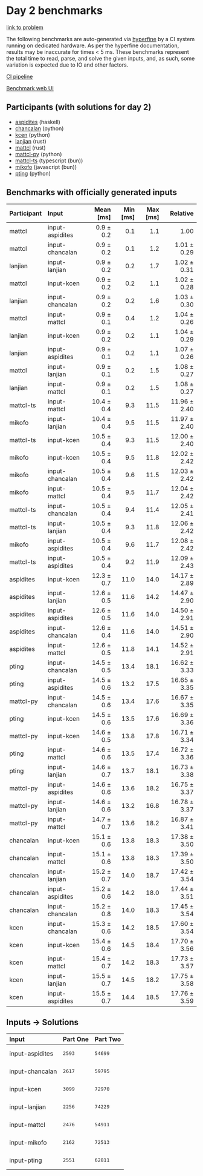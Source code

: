 # Day 2 benchmarks

[link to problem](https://adventofcode.com/2023/day/2)

The following benchmarks are auto-generated via
[hyperfine](https://github.com/sharkdp/hyperfine) by a CI system running on
dedicated hardware. As per the hyperfine documentation, results may be
inaccurate for times < 5 ms. These benchmarks represent the total time to read,
parse, and solve the given inputs, and, as such, some variation is expected due
to IO and other factors.

[CI pipeline](http://ci.papercode.net:8080/teams/main/pipelines/aoc2023)

[Benchmark web UI](https://aoc.ancalagon.black)


## Participants (with solutions for day 2)

- [aspidites](https://github.com/aspidites/aoc2023) (haskell)
- [chancalan](https://github.com/chancalan/aoc2023) (python)
- [kcen](https://github.com/kcen/aoc2023) (python)
- [lanjian](https://github.com/lanjian/aoc-2023) (rust)
- [mattcl](https://github.com/mattcl/aoc2023) (rust)
- [mattcl-py](https://github.com/mattcl/aoc2023-py) (python)
- [mattcl-ts](https://github.com/mattcl/aoc2023-js) (typescript (bun))
- [mikofo](https://github.com/mikofo/advent-of-code-2023) (javascript (bun))
- [pting](https://github.com/pting/aoc2023) (python)


## Benchmarks with officially generated inputs

| Participant | Input | Mean [ms] | Min [ms] | Max [ms] | Relative |
|:---|:---|---:|---:|---:|---:|
| mattcl | input-aspidites | 0.9 ± 0.2 | 0.1 | 1.1 | 1.00 |
| mattcl | input-chancalan | 0.9 ± 0.2 | 0.1 | 1.2 | 1.01 ± 0.29 |
| lanjian | input-lanjian | 0.9 ± 0.2 | 0.2 | 1.7 | 1.02 ± 0.31 |
| mattcl | input-kcen | 0.9 ± 0.2 | 0.2 | 1.1 | 1.02 ± 0.28 |
| lanjian | input-chancalan | 0.9 ± 0.2 | 0.2 | 1.6 | 1.03 ± 0.30 |
| mattcl | input-mattcl | 0.9 ± 0.1 | 0.4 | 1.2 | 1.04 ± 0.26 |
| lanjian | input-kcen | 0.9 ± 0.2 | 0.2 | 1.1 | 1.04 ± 0.29 |
| lanjian | input-aspidites | 0.9 ± 0.1 | 0.2 | 1.1 | 1.07 ± 0.26 |
| mattcl | input-lanjian | 0.9 ± 0.1 | 0.2 | 1.5 | 1.08 ± 0.27 |
| lanjian | input-mattcl | 0.9 ± 0.1 | 0.2 | 1.5 | 1.08 ± 0.27 |
| mattcl-ts | input-mattcl | 10.4 ± 0.4 | 9.3 | 11.5 | 11.96 ± 2.40 |
| mikofo | input-lanjian | 10.4 ± 0.4 | 9.5 | 11.5 | 11.97 ± 2.40 |
| mattcl-ts | input-kcen | 10.5 ± 0.4 | 9.3 | 11.5 | 12.00 ± 2.40 |
| mikofo | input-kcen | 10.5 ± 0.4 | 9.5 | 11.8 | 12.02 ± 2.42 |
| mikofo | input-chancalan | 10.5 ± 0.4 | 9.6 | 11.5 | 12.03 ± 2.42 |
| mikofo | input-mattcl | 10.5 ± 0.4 | 9.5 | 11.7 | 12.04 ± 2.42 |
| mattcl-ts | input-chancalan | 10.5 ± 0.4 | 9.4 | 11.4 | 12.05 ± 2.41 |
| mattcl-ts | input-lanjian | 10.5 ± 0.4 | 9.3 | 11.8 | 12.06 ± 2.42 |
| mikofo | input-aspidites | 10.5 ± 0.4 | 9.6 | 11.7 | 12.08 ± 2.42 |
| mattcl-ts | input-aspidites | 10.5 ± 0.4 | 9.2 | 11.9 | 12.09 ± 2.43 |
| aspidites | input-kcen | 12.3 ± 0.7 | 11.0 | 14.0 | 14.17 ± 2.89 |
| aspidites | input-lanjian | 12.6 ± 0.5 | 11.6 | 14.2 | 14.47 ± 2.90 |
| aspidites | input-aspidites | 12.6 ± 0.5 | 11.6 | 14.0 | 14.50 ± 2.91 |
| aspidites | input-chancalan | 12.6 ± 0.4 | 11.6 | 14.0 | 14.51 ± 2.90 |
| aspidites | input-mattcl | 12.6 ± 0.5 | 11.8 | 14.1 | 14.52 ± 2.91 |
| pting | input-chancalan | 14.5 ± 0.5 | 13.4 | 18.1 | 16.62 ± 3.33 |
| pting | input-aspidites | 14.5 ± 0.6 | 13.2 | 17.5 | 16.65 ± 3.35 |
| mattcl-py | input-chancalan | 14.5 ± 0.6 | 13.4 | 17.6 | 16.67 ± 3.35 |
| pting | input-kcen | 14.5 ± 0.6 | 13.5 | 17.6 | 16.69 ± 3.36 |
| mattcl-py | input-kcen | 14.6 ± 0.5 | 13.8 | 17.8 | 16.71 ± 3.34 |
| pting | input-mattcl | 14.6 ± 0.6 | 13.5 | 17.4 | 16.72 ± 3.36 |
| pting | input-lanjian | 14.6 ± 0.7 | 13.7 | 18.1 | 16.73 ± 3.38 |
| mattcl-py | input-aspidites | 14.6 ± 0.6 | 13.6 | 18.2 | 16.75 ± 3.37 |
| mattcl-py | input-lanjian | 14.6 ± 0.6 | 13.2 | 16.8 | 16.78 ± 3.37 |
| mattcl-py | input-mattcl | 14.7 ± 0.7 | 13.6 | 18.2 | 16.87 ± 3.41 |
| chancalan | input-kcen | 15.1 ± 0.6 | 13.8 | 18.3 | 17.38 ± 3.50 |
| chancalan | input-mattcl | 15.1 ± 0.6 | 13.8 | 18.3 | 17.39 ± 3.50 |
| chancalan | input-lanjian | 15.2 ± 0.7 | 14.0 | 18.7 | 17.42 ± 3.54 |
| chancalan | input-aspidites | 15.2 ± 0.6 | 14.2 | 18.0 | 17.44 ± 3.51 |
| chancalan | input-chancalan | 15.2 ± 0.8 | 14.0 | 18.3 | 17.45 ± 3.54 |
| kcen | input-chancalan | 15.3 ± 0.6 | 14.2 | 18.5 | 17.60 ± 3.54 |
| kcen | input-kcen | 15.4 ± 0.6 | 14.5 | 18.4 | 17.70 ± 3.56 |
| kcen | input-mattcl | 15.4 ± 0.7 | 14.2 | 18.3 | 17.73 ± 3.57 |
| kcen | input-lanjian | 15.5 ± 0.7 | 14.5 | 18.2 | 17.75 ± 3.58 |
| kcen | input-aspidites | 15.5 ± 0.7 | 14.4 | 18.5 | 17.76 ± 3.59 |


## Inputs -> Solutions

| Input | Part One | Part Two |
|:---|:---|:---|
|input-aspidites|<pre>2593</pre>|<pre>54699</pre>|
|input-chancalan|<pre>2617</pre>|<pre>59795</pre>|
|input-kcen|<pre>3099</pre>|<pre>72970</pre>|
|input-lanjian|<pre>2256</pre>|<pre>74229</pre>|
|input-mattcl|<pre>2476</pre>|<pre>54911</pre>|
|input-mikofo|<pre>2162</pre>|<pre>72513</pre>|
|input-pting|<pre>2551</pre>|<pre>62811</pre>|